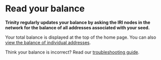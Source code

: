 # Read your balance

**Trinity regularly updates your balance by asking the IRI nodes in the network for the balance of all addresses associated with your seed.**

Your total balance is displayed at the top of the home page. You can also [view the balance of individual addresses](../how-to-guides/manage-your-account.md#view-the-addresses-of-an-account).

Think your balance is incorrect? Read our [troubleshooting guide](../references/troubleshooting.md#incorrect-balance).
